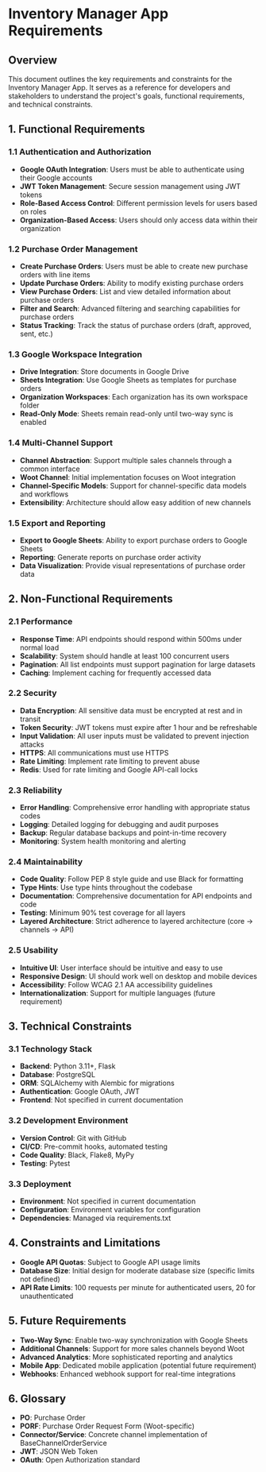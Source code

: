 # Inventory Manager App Requirements

## Overview

This document outlines the key requirements and constraints for the Inventory Manager App. It serves as a reference for developers and stakeholders to understand the project's goals, functional requirements, and technical constraints.

## 1. Functional Requirements

### 1.1 Authentication and Authorization

- **Google OAuth Integration**: Users must be able to authenticate using their Google accounts
- **JWT Token Management**: Secure session management using JWT tokens
- **Role-Based Access Control**: Different permission levels for users based on roles
- **Organization-Based Access**: Users should only access data within their organization

### 1.2 Purchase Order Management

- **Create Purchase Orders**: Users must be able to create new purchase orders with line items
- **Update Purchase Orders**: Ability to modify existing purchase orders
- **View Purchase Orders**: List and view detailed information about purchase orders
- **Filter and Search**: Advanced filtering and searching capabilities for purchase orders
- **Status Tracking**: Track the status of purchase orders (draft, approved, sent, etc.)

### 1.3 Google Workspace Integration

- **Drive Integration**: Store documents in Google Drive
- **Sheets Integration**: Use Google Sheets as templates for purchase orders
- **Organization Workspaces**: Each organization has its own workspace folder
- **Read-Only Mode**: Sheets remain read-only until two-way sync is enabled

### 1.4 Multi-Channel Support

- **Channel Abstraction**: Support multiple sales channels through a common interface
- **Woot Channel**: Initial implementation focuses on Woot integration
- **Channel-Specific Models**: Support for channel-specific data models and workflows
- **Extensibility**: Architecture should allow easy addition of new channels

### 1.5 Export and Reporting

- **Export to Google Sheets**: Ability to export purchase orders to Google Sheets
- **Reporting**: Generate reports on purchase order activity
- **Data Visualization**: Provide visual representations of purchase order data

## 2. Non-Functional Requirements

### 2.1 Performance

- **Response Time**: API endpoints should respond within 500ms under normal load
- **Scalability**: System should handle at least 100 concurrent users
- **Pagination**: All list endpoints must support pagination for large datasets
- **Caching**: Implement caching for frequently accessed data

### 2.2 Security

- **Data Encryption**: All sensitive data must be encrypted at rest and in transit
- **Token Security**: JWT tokens must expire after 1 hour and be refreshable
- **Input Validation**: All user inputs must be validated to prevent injection attacks
- **HTTPS**: All communications must use HTTPS
- **Rate Limiting**: Implement rate limiting to prevent abuse
- **Redis**: Used for rate limiting and Google API-call locks

### 2.3 Reliability

- **Error Handling**: Comprehensive error handling with appropriate status codes
- **Logging**: Detailed logging for debugging and audit purposes
- **Backup**: Regular database backups and point-in-time recovery
- **Monitoring**: System health monitoring and alerting

### 2.4 Maintainability

- **Code Quality**: Follow PEP 8 style guide and use Black for formatting
- **Type Hints**: Use type hints throughout the codebase
- **Documentation**: Comprehensive documentation for API endpoints and code
- **Testing**: Minimum 90% test coverage for all layers
- **Layered Architecture**: Strict adherence to layered architecture (core → channels → API)

### 2.5 Usability

- **Intuitive UI**: User interface should be intuitive and easy to use
- **Responsive Design**: UI should work well on desktop and mobile devices
- **Accessibility**: Follow WCAG 2.1 AA accessibility guidelines
- **Internationalization**: Support for multiple languages (future requirement)

## 3. Technical Constraints

### 3.1 Technology Stack

- **Backend**: Python 3.11+, Flask
- **Database**: PostgreSQL
- **ORM**: SQLAlchemy with Alembic for migrations
- **Authentication**: Google OAuth, JWT
- **Frontend**: Not specified in current documentation

### 3.2 Development Environment

- **Version Control**: Git with GitHub
- **CI/CD**: Pre-commit hooks, automated testing
- **Code Quality**: Black, Flake8, MyPy
- **Testing**: Pytest

### 3.3 Deployment

- **Environment**: Not specified in current documentation
- **Configuration**: Environment variables for configuration
- **Dependencies**: Managed via requirements.txt

## 4. Constraints and Limitations

- **Google API Quotas**: Subject to Google API usage limits
- **Database Size**: Initial design for moderate database size (specific limits not defined)
- **API Rate Limits**: 100 requests per minute for authenticated users, 20 for unauthenticated

## 5. Future Requirements

- **Two-Way Sync**: Enable two-way synchronization with Google Sheets
- **Additional Channels**: Support for more sales channels beyond Woot
- **Advanced Analytics**: More sophisticated reporting and analytics
- **Mobile App**: Dedicated mobile application (potential future requirement)
- **Webhooks**: Enhanced webhook support for real-time integrations

## 6. Glossary

- **PO**: Purchase Order
- **PORF**: Purchase Order Request Form (Woot-specific)
- **Connector/Service**: Concrete channel implementation of BaseChannelOrderService
- **JWT**: JSON Web Token
- **OAuth**: Open Authorization standard